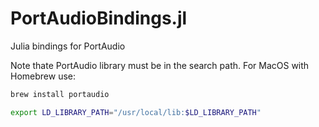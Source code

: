 # PortAudioBindings.jl
Julia bindings for PortAudio 

Note thate PortAudio library must be in the search path. For MacOS with Homebrew use: 
```bash
brew install portaudio

export LD_LIBRARY_PATH="/usr/local/lib:$LD_LIBRARY_PATH"
```